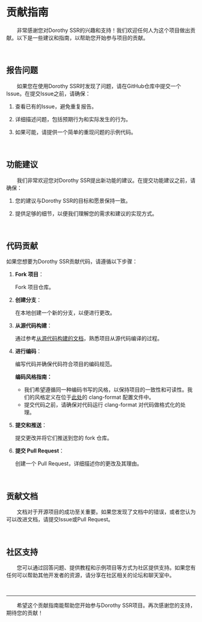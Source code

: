 # 贡献指南

&emsp;&emsp;非常感谢您对Dorothy SSR的兴趣和支持！我们欢迎任何人为这个项目做出贡献。以下是一些建议和指南，以帮助您开始参与项目的贡献。

<br>

## 报告问题

&emsp;&emsp;如果您在使用Dorothy SSR时发现了问题，请在GitHub仓库中提交一个Issue。在提交Issue之前，请确保：

1. 查看已有的Issue，避免重复报告。

2. 详细描述问题，包括预期行为和实际发生的行为。

3. 如果可能，请提供一个简单的重现问题的示例代码。

<br>

## 功能建议

&emsp;&emsp;我们非常欢迎您对Dorothy SSR提出新功能的建议。在提交功能建议之前，请确保：

1. 您的建议与Dorothy SSR的目标和愿景保持一致。

2. 提供足够的细节，以便我们理解您的需求和建议的实现方式。

<br>

## 代码贡献

如果您想要为Dorothy SSR贡献代码，请遵循以下步骤：

1. **Fork 项目**：

   Fork 项目仓库。

2. **创建分支**：

   在本地创建一个新的分支，以便进行更改。

3. **从源代码构建**：

   通过参考[从源代码构建的文档](https://dorothy-ssr.net/zh-Hans/docs/tutorial/dev-configuration)，熟悉项目从源代码编译的过程。

4. **进行编码**：

   编写代码并确保代码符合项目的编码规范。

   **编码风格指南：**

   - 我们希望遵循同一种编码书写的风格，以保持项目的一致性和可读性。我们的风格定义在位于[此处](Tools/Format/.clang-format)的 clang-format 配置文件中。
   - 提交代码之前，请确保对代码运行 clang-format 对代码做格式化的处理。

5. **提交和推送**：

   提交更改并将它们推送到您的 fork 仓库。

6. **提交 Pull Request**：

   创建一个 Pull Request，详细描述你的更改及其理由。

<br>

## 贡献文档

&emsp;&emsp;文档对于开源项目的成功至关重要。如果您发现了文档中的错误，或者您认为可以改进文档，请提交Issue或Pull Request。

<br>

## 社区支持

&emsp;&emsp;您可以通过回答问题、提供教程和示例项目等方式为社区提供支持。如果您有任何可以帮助其他开发者的资源，请分享在社区相关的论坛和聊天室中。

<br>

------

&emsp;&emsp;希望这个贡献指南能帮助您开始参与Dorothy SSR项目。再次感谢您的支持，期待您的贡献！